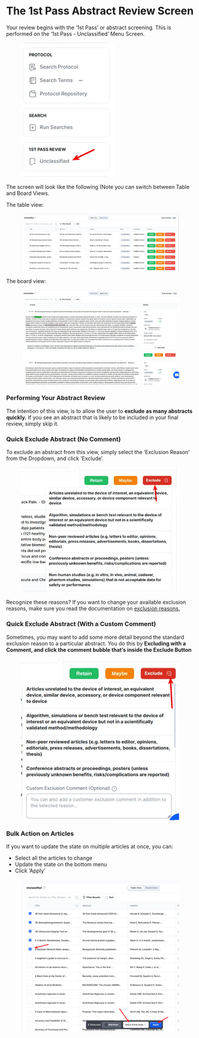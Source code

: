 # The 1st Pass Abstract Review Screen

Your review begins with the ‘1st Pass’ or abstract screening. This is performed on the ‘1st Pass - Unclassified’ Menu Screen.

<figure><img src="../.gitbook/assets/image (29).png" alt=""><figcaption></figcaption></figure>

The screen will look like the following (Note you can switch between Table and Board Views.

The table view:

<figure><img src="../.gitbook/assets/image (30).png" alt=""><figcaption></figcaption></figure>

The board view:

<figure><img src="../.gitbook/assets/image (31).png" alt=""><figcaption></figcaption></figure>

### Performing Your Abstract Review

The intention of this view, is to allow the user to **exclude as many abstracts quickly.** If you see an abstract that is likely to be included in your final review, simply skip it.

### Quick Exclude Abstract (No Comment)

To exclude an abstract from this view, simply select the ‘Exclusion Reason’ from the Dropdown, and click ‘Exclude’.

<figure><img src="../.gitbook/assets/image (32).png" alt=""><figcaption></figcaption></figure>

Recognize these reasons? If you want to change your available exclusion reasons, make sure you read the documentation on [exclusion reasons. ](../protocol-set-up/define-exclusion-reasons.md)

### Quick Exclude Abstract (With a Custom Comment)

Sometimes, you may want to add some more detail beyond the standard exclusion reason to a particular abstract. You do this by **Excluding with a Comment, and click the comment bubble that’s inside the Exclude Button**

<figure><img src="../.gitbook/assets/image (33).png" alt=""><figcaption></figcaption></figure>

### Bulk Action on Articles

If you want to update the state on multiple articles at once, you can:

* Select all the articles to change
* Update the state on the bottom menu
* Click ‘Apply’

<figure><img src="../.gitbook/assets/image (34).png" alt=""><figcaption></figcaption></figure>
